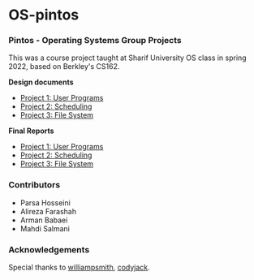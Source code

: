 # OS-pintos
### Pintos - Operating Systems Group Projects
This was a course project taught at Sharif University OS class in spring 2022, based on Berkley's CS162.

**Design documents**
* [Project 1: User Programs](https://github.com/sudoparsa/OS-pintos/blob/master/design/project1.1-design.md)
* [Project 2: Scheduling](https://github.com/sudoparsa/OS-pintos/blob/ghw2/design/project2-design.md)
* [Project 3: File System](https://github.com/sudoparsa/OS-pintos/blob/master/design/project3-design.md)

**Final Reports**
* [Project 1: User Programs](https://github.com/sudoparsa/OS-pintos/blob/master/report/project1.1.md)
* [Project 2: Scheduling](https://github.com/sudoparsa/OS-pintos/blob/ghw2/report/project2.md)
* [Project 3: File System](https://github.com/sudoparsa/OS-pintos/blob/master/report/project3.md)

### Contributors
* Parsa   Hosseini
* Alireza Farashah
* Arman   Babaei
* Mahdi   Salmani

### Acknowledgements
Special thanks to [williampsmith](https://github.com/williampsmith/pintos-os), [codyjack](https://github.com/codyjack/OS-pintos).
